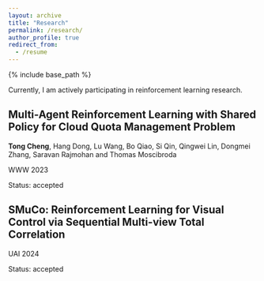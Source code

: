 ```yaml
---
layout: archive
title: "Research"
permalink: /research/
author_profile: true
redirect_from:
  - /resume
---
```


{% include base_path %}

Currently, I am actively participating in reinforcement learning research.

## Multi-Agent Reinforcement Learning with Shared Policy for Cloud Quota Management Problem
**Tong Cheng**, Hang Dong, Lu Wang, Bo Qiao, Si Qin, Qingwei Lin, Dongmei Zhang, Saravan Rajmohan and Thomas Moscibroda

WWW 2023

Status: accepted 

## SMuCo: Reinforcement Learning for Visual Control via Sequential Multi-view Total Correlation

UAI 2024

Status: accepted



